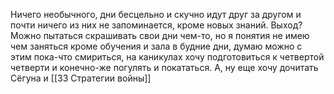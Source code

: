 Ничего необычного, дни бесцельно и скучно идут друг за другом и почти ничего из них не запоминается, кроме новых знаний. 
Выход? Можно пытаться скрашивать свои дни чем-то, но я понятия не имею чем заняться кроме обучения и зала в будние дни, думаю можно с этим пока-что смириться, на каникулах хочу подготовиться к четвертой четверти и конечно-же погулять и покататься.
А, ну еще хочу дочитать Сёгуна и [[33 Стратегии войны]]
